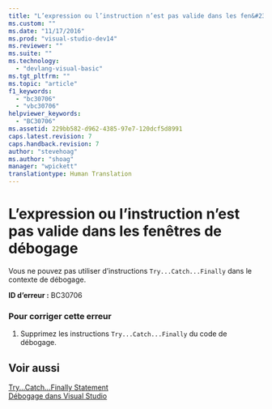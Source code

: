 ```yaml
---
title: "L’expression ou l’instruction n’est pas valide dans les fen&#234;tres de d&#233;bogage | Microsoft Docs"
ms.custom: ""
ms.date: "11/17/2016"
ms.prod: "visual-studio-dev14"
ms.reviewer: ""
ms.suite: ""
ms.technology: 
  - "devlang-visual-basic"
ms.tgt_pltfrm: ""
ms.topic: "article"
f1_keywords: 
  - "bc30706"
  - "vbc30706"
helpviewer_keywords: 
  - "BC30706"
ms.assetid: 229bb582-d962-4385-97e7-120dcf5d8991
caps.latest.revision: 7
caps.handback.revision: 7
author: "stevehoag"
ms.author: "shoag"
manager: "wpickett"
translationtype: Human Translation
---
```

# L’expression ou l’instruction n’est pas valide dans les fen&#234;tres de d&#233;bogage
Vous ne pouvez pas utiliser d’instructions `Try...Catch...Finally` dans le contexte de débogage.  
  
 **ID d’erreur :** BC30706  
  
### Pour corriger cette erreur  
  
1.  Supprimez les instructions `Try...Catch...Finally` du code de débogage.  
  
## Voir aussi  
 [Try...Catch...Finally Statement](../../visual-basic/language-reference/statements/try-catch-finally-statement.md)   
 [Débogage dans Visual Studio](/visual-studio/debugger/debugging-in-visual-studio)